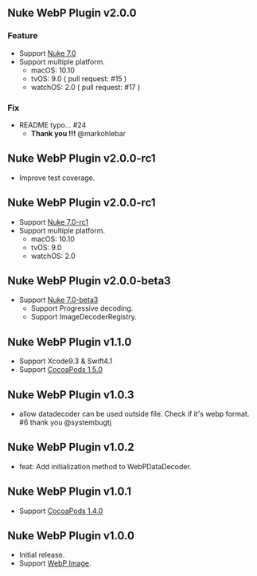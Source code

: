 ## Nuke WebP Plugin v2.0.0

### Feature

- Support [Nuke 7.0](https://github.com/kean/Nuke/release/tag/7.0)
- Support multiple platform.
    - macOS: 10.10
    - tvOS: 9.0 ( pull request: #15 )
    - watchOS: 2.0 ( pull request: #17 )

### Fix

- README typo... #24
    - **Thank you !!!** @markohlebar

## Nuke WebP Plugin v2.0.0-rc1

- Improve test coverage.

## Nuke WebP Plugin v2.0.0-rc1

- Support [Nuke 7.0-rc1](https://github.com/kean/Nuke/releases/tag/7.0-rc1)
- Support multiple platform.
    - macOS:    10.10
    - tvOS:     9.0
    - watchOS:  2.0

## Nuke WebP Plugin v2.0.0-beta3

- Support [Nuke 7.0-beta3](https://github.com/kean/Nuke/releases/tag/7.0-beta3)
    - Support Progressive decoding.
    - Support ImageDecoderRegistry.

## Nuke WebP Plugin v1.1.0

- Support Xcode9.3 & Swift4.1
- Support [CocoaPods 1.5.0](http://blog.cocoapods.org/CocoaPods-1.5.0/)

## Nuke WebP Plugin v1.0.3

- allow datadecoder can be used outside file. Check if it's webp format. #6
    thank you @systembugtj

## Nuke WebP Plugin v1.0.2

- feat: Add initialization method to WebPDataDecoder.

## Nuke WebP Plugin v1.0.1

- Support [CocoaPods 1.4.0](http://blog.cocoapods.org/CocoaPods-1.4.0/)

## Nuke WebP Plugin v1.0.0

- Initial release.
- Support [WebP Image](https://developers.google.com/speed/webp).

